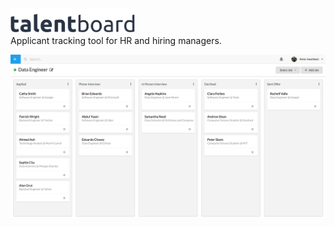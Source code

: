 <a href="url"><img src="https://github.com/TalentBoard/Talentboard/blob/master/talentboard-app/src/assets/images/logo-black-variant.svg" style='margin-bot: 5px;' align="left" width="200" ></a><br>
---
Applicant tracking tool for HR and hiring managers.

![alt text](https://github.com/TalentBoard/Talentboard/blob/master/talentboard-app/src/assets/images/talentboard.png)
